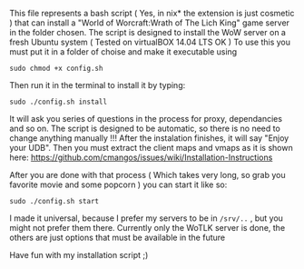 This file represents a bash script ( Yes, in nix* the extension is just cosmetic )
that can install a "World of Worcraft:Wrath of The Lich King" game server in the folder chosen.
The script is designed to install the WoW server on a fresh Ubuntu system ( Tested on virtualBOX 14.04 LTS OK )
To use this you must put it in a folder of choise and make it executable using

``` sudo chmod +x config.sh ```

Then run it in the terminal to install it by typing:

``` sudo ./config.sh install ```

It will ask you series of questions in the process for proxy, dependancies and so on.
The script is designed to be automatic, so there is no need to change anything manually !!!
After the instalation finishes, it will say "Enjoy your UDB". Then you must extract the
client maps and vmaps as it is shown here: https://github.com/cmangos/issues/wiki/Installation-Instructions

After you are done with that process ( Which takes very long, so grab you
favorite movie and some popcorn ) you can start it like so:

``` sudo ./config.sh start ```

I made it universal, because I prefer my servers to be in ``` /srv/.. ``` , but you might
not prefer them there. Currently only the WoTLK server is done, the others are just options
that must be available in the future

Have fun with my installation script ;)
